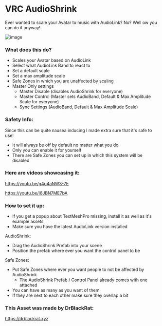 # VRC AudioShrink
Ever wanted to scale your Avatar to music with AudioLink? No? Well ow you can do it anyway!

![image](https://github.com/DrBlackRat/VRC-Audio-Shrink/assets/46327609/d472c577-9974-4c3b-811a-e395f65153b1)


### What does this do?
- Scales your Avatar based on AudioLink
- Select what AudioLink Band to react to
- Set a default scale
- Set a max amplitude scale
- Safe Zones in which you are unaffected by scaling
- Master Only settings
  - Master Disable (disables AudioShrink for everyone)
  - Master Control (Master sets AudioBand, Default & Max Amplitude Scale for everyone)
  - Sync Settings (AudioBand, Default & Max Amplitude Scale)

### Safety Info:

Since this can be quite nausea inducing I made extra sure that it's safe to use!
- It will always be off by default no matter what you do
- Only you can enable it for yourself
- There are Safe Zones you can set up in which this system will be disabled

### Here are videos showcasing it:
https://youtu.be/g4o4aNW3-7E

https://youtu.be/I6JBN7ME7bA

### How to set it up:
- If you get a popup about TextMeshPro missing, install it as well as it's example assets
- Make sure you have the latest AudioLink version installed

AudioShrink:
- Drag the AudioShrink Prefab into your scene
- Position the prefab where ever you want the control panel to be

Safe Zones:
- Put Safe Zones where ever you want people to not be affected by AudioShrink
  - The AudioShrink Prefab / Control Panel already comes with one attached
- You can have as many as you want of them
- If they are next to each other make sure they overlap a bit

### This Asset was made by DrBlackRat:
https://drblackrat.xyz
